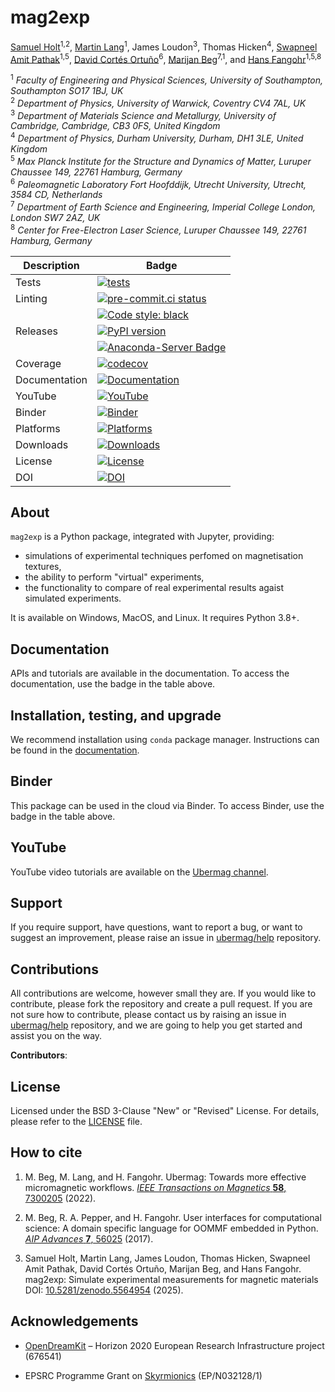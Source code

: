 # mag2exp

[Samuel Holt](https://github.com/samjrholt)<sup>1,2</sup>, [Martin Lang](https://github.com/lang-m)<sup>1</sup>, James Loudon<sup>3</sup>, Thomas Hicken<sup>4</sup>, [Swapneel Amit Pathak](https://github.com/swapneelap)<sup>1,5</sup>, [David Cortés Ortuño](https://github.com/davidcortesortuno)<sup>6</sup>, [Marijan Beg](https://github.com/marijanbeg)<sup>7,1</sup>, and [Hans Fangohr](https://github.com/fangohr)<sup>1,5,8</sup>

<sup>1</sup> *Faculty of Engineering and Physical Sciences, University of Southampton, Southampton SO17 1BJ, UK*  
<sup>2</sup> *Department of Physics, University of Warwick, Coventry CV4 7AL, UK*  
<sup>3</sup> *Department of Materials Science and Metallurgy, University of Cambridge, Cambridge, CB3 0FS, United Kingdom*  
<sup>4</sup> *Department of Physics, Durham University, Durham, DH1 3LE, United Kingdom*  
<sup>5</sup> *Max Planck Institute for the Structure and Dynamics of Matter, Luruper Chaussee 149, 22761 Hamburg, Germany*  
<sup>6</sup> *Paleomagnetic Laboratory Fort Hoofddijk, Utrecht University, Utrecht, 3584 CD, Netherlands*  
<sup>7</sup> *Department of Earth Science and Engineering, Imperial College London, London SW7 2AZ, UK*  
<sup>8</sup> *Center for Free-Electron Laser Science, Luruper Chaussee 149, 22761 Hamburg, Germany*  


| Description | Badge |
| --- | --- |
| Tests | [![tests](https://github.com/ubermag/mag2exp/actions/workflows/tests.yml/badge.svg)](https://github.com/ubermag/mag2exp/actions/workflows/tests.yml) |
| Linting | [![pre-commit.ci status](https://results.pre-commit.ci/badge/github/ubermag/mag2exp/master.svg)](https://results.pre-commit.ci/latest/github/ubermag/mag2exp/master) |
|         | [![Code style: black](https://img.shields.io/badge/code%20style-black-000000.svg)](https://github.com/psf/black) |
| Releases | [![PyPI version](https://badge.fury.io/py/mag2exp.svg)](https://badge.fury.io/py/mag2exp) |
|          | [![Anaconda-Server Badge](https://anaconda.org/conda-forge/mag2exp/badges/version.svg)](https://anaconda.org/conda-forge/mag2exp) |
| Coverage | [![codecov](https://codecov.io/gh/ubermag/mag2exp/branch/master/graph/badge.svg?token=hcK4fofmrL)](https://codecov.io/gh/ubermag/mag2exp) |
| Documentation | [![Documentation](https://img.shields.io/badge/Docs-ubermag.github.io-blue)](https://ubermag.github.io/documentation/mag2exp.html) |
| YouTube | [![YouTube](https://img.shields.io/badge/YouTube-ubermag-blue)](https://www.youtube.com/channel/UC7MSqVQSMFV42R1jAYmKGLg) |
| Binder | [![Binder](https://mybinder.org/badge_logo.svg)](https://mybinder.org/v2/gh/ubermag/mag2exp/latest?urlpath=lab/tree/docs) |
| Platforms | [![Platforms](https://anaconda.org/conda-forge/mag2exp/badges/platforms.svg)](https://anaconda.org/conda-forge/mag2exp) |
| Downloads | [![Downloads](https://anaconda.org/conda-forge/mag2exp/badges/downloads.svg)](https://anaconda.org/conda-forge/mag2exp) |
| License | [![License](https://img.shields.io/badge/License-BSD%203--Clause-blue.svg)](https://opensource.org/licenses/BSD-3-Clause) |
| DOI | [![DOI](https://zenodo.org/badge/DOI/10.5281/zenodo.5564954.svg)](https://doi.org/10.5281/zenodo.5564954) |

## About

`mag2exp` is a Python package, integrated with Jupyter, providing:

- simulations of experimental techniques perfomed on magnetisation textures,
- the ability to perform "virtual" experiments,
- the functionality to compare of real experimental results agaist simulated experiments.


It is available on Windows, MacOS, and Linux. It requires Python 3.8+.

## Documentation

APIs and tutorials are available in the documentation. To access the documentation, use the badge in the table above.

## Installation, testing, and upgrade

We recommend installation using `conda` package manager. Instructions can be found in the [documentation](https://ubermag.github.io/installation.html).

## Binder

This package can be used in the cloud via Binder. To access Binder, use the badge in the table above.

## YouTube

YouTube video tutorials are available on the [Ubermag channel](https://www.youtube.com/channel/UC7MSqVQSMFV42R1jAYmKGLg).

## Support

If you require support, have questions, want to report a bug, or want to suggest an improvement, please raise an issue in [ubermag/help](https://github.com/ubermag/help) repository.

## Contributions

All contributions are welcome, however small they are. If you would like to contribute, please fork the repository and create a pull request. If you are not sure how to contribute, please contact us by raising an issue in [ubermag/help](https://github.com/ubermag/help) repository, and we are going to help you get started and assist you on the way.

**Contributors**:


## License

Licensed under the BSD 3-Clause "New" or "Revised" License. For details, please refer to the [LICENSE](LICENSE) file.

## How to cite

1. M. Beg, M. Lang, and H. Fangohr. Ubermag: Towards more effective micromagnetic workflows. [*IEEE Transactions on Magnetics* **58**, 7300205](https://doi.org/10.1109/TMAG.2021.3078896) (2022).

2. M. Beg, R. A. Pepper, and H. Fangohr. User interfaces for computational science: A domain specific language for OOMMF embedded in Python. [*AIP Advances* **7**, 56025](http://aip.scitation.org/doi/10.1063/1.4977225) (2017).

3. Samuel Holt, Martin Lang, James Loudon, Thomas Hicken, Swapneel Amit Pathak, David Cortés Ortuño, Marijan Beg, and Hans Fangohr. mag2exp: Simulate experimental measurements for magnetic materials DOI: [10.5281/zenodo.5564954](http://doi.org/10.5281/zenodo.5564954) (2025).

## Acknowledgements

- [OpenDreamKit](http://opendreamkit.org/) – Horizon 2020 European Research Infrastructure project (676541)

- EPSRC Programme Grant on [Skyrmionics](http://www.skyrmions.ac.uk) (EP/N032128/1)
